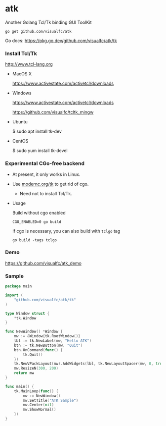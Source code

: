 # atk
Another Golang Tcl/Tk binding GUI ToolKit

	go get github.com/visualfc/atk

Go docs: https://pkg.go.dev/github.com/visualfc/atk/tk

### Install Tcl/Tk

http://www.tcl-lang.org


* MacOS X

	https://www.activestate.com/activetcl/downloads

* Windows

	https://www.activestate.com/activetcl/downloads
	
	https://github.com/visualfc/tcltk_mingw

* Ubuntu

	$ sudo apt install tk-dev

* CentOS

	$ sudo yum install tk-devel

### Experimental CGo-free backend

* At present, it only works in Linux.
* Use [modernc.org/tk](https://pkg.go.dev/modernc.org/tk) to get rid of cgo.
	* Need not to install Tcl/Tk.
* Usage

	Build without cgo enabled
	```
	CGO_ENABLED=0 go build
	```

	If cgo is necessary, you can also build with `tclgo` tag
	```
	go build -tags tclgo
	```

### Demo

https://github.com/visualfc/atk_demo

### Sample
```go
package main

import (
	"github.com/visualfc/atk/tk"
)

type Window struct {
	*tk.Window
}

func NewWindow() *Window {
	mw := &Window{tk.RootWindow()}
	lbl := tk.NewLabel(mw, "Hello ATK")
	btn := tk.NewButton(mw, "Quit")
	btn.OnCommand(func() {
		tk.Quit()
	})
	tk.NewVPackLayout(mw).AddWidgets(lbl, tk.NewLayoutSpacer(mw, 0, true), btn)
	mw.ResizeN(300, 200)
	return mw
}

func main() {
	tk.MainLoop(func() {
		mw := NewWindow()
		mw.SetTitle("ATK Sample")
		mw.Center(nil)
		mw.ShowNormal()
	})
}
```
